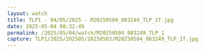 ```yaml
---
layout: watch
title: TLP1 - 04/05/2025 - M20250504_083249_TLP_1T.jpg
date: 2025-05-04 08:32:49
permalink: /2025/05/04/watch/M20250504_083249_TLP_1
capture: TLP1/2025/202505/20250503/M20250504_083249_TLP_1T.jpg
---
```


